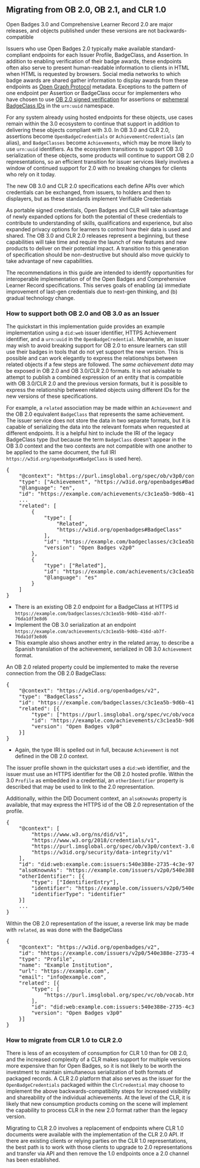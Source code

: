 ## Migrating from OB 2.0, OB 2.1, and CLR 1.0

Open Badges 3.0 and Comprehensive Learner Record 2.0 are major releases, and
objects published under these versions are not backwards-compatible

Issuers who use Open Badges 2.0 typically make available standard-compliant
endpoints for each Issuer Profile, BadgeClass, and Assertion. In addition to
enabling verification of their badge awards, these endpoints often also serve to
present human-readable information to clients in HTML when HTML is requested by
browsers. Social media networks to which badge awards are shared gather
information to display awards from these endpoints as
[Open Graph Protocol](https://ogp.me/) metadata. Exceptions to the pattern of
one endpoint per Assertion or BadgeClass occur for implementers who have chosen
to use
[OB 2.0 signed verification](https://www.imsglobal.org/sites/default/files/Badges/OBv2p0Final/index.html#SignedBadge)
for assertions or
[ephemeral BadgeClass IDs](https://www.imsglobal.org/sites/default/files/Badges/OBv2p0Final/index.html#BadgeClass)
in the `urn:uuid` namespace.

For any system already using hosted endpoints for these objects, use cases
remain within the 3.0 ecosystem to continue that support in addition to
delivering these objects compliant with 3.0. In OB 3.0 and CLR 2.0, assertions
become `OpenBadgeCredentials` or `AchievementCredentials` (an alias), and
`BadgeClasses` become `Achievements`, which may be more likely to use `urn:uuid`
identifiers. As the ecosystem transitions to support OB 3.0 serialization of
these objects, some products will continue to support OB 2.0 representations, so
an efficient transition for issuer services likely involves a window of
continued support for 2.0 with no breaking changes for clients who rely on it
today.

The new OB 3.0 and CLR 2.0 specifications each define APIs over which
credentials can be exchanged, from issuers, to holders and then to displayers,
but as these standards implement Verifiable Credentials

As portable signed credentials, Open Badges and CLR will take advantage of newly
expanded options for both the potential of these credentials to contribute to
understanding of skills, qualifications and experience, but also expanded
privacy options for learners to control how their data is used and shared. The
OB 3.0 and CLR 2.0 releases represent a beginning, but these capabilities will
take time and require the launch of new features and new products to deliver on
their potential impact. A transition to this generation of specification should
be non-destructive but should also move quickly to take advantage of new
capabilities.

The recommendations in this guide are intended to identify opportunities for
interoperable implementation of of the Open Badges and Comprehensive Learner
Record specifications. This serves goals of enabling (a) immediate improvement
of last-gen credentials due to next-gen thinking, and (b) gradual technology
change.

### How to support both OB 2.0 and OB 3.0 as an Issuer

The quickstart in this implementation guide provides an example implementation
using a `did:web` issuer identifier, HTTPS Achievement identifier, and a
`urn:uuid` in the `OpenBadgeCredential`. Meanwhile, an issuer may wish to avoid
breaking support for OB 2.0 to ensure learners can still use their badges in
tools that do not yet support the new version. This is possible and can work
elegantly to express the relationships between related objects if a few steps
are followed. The _same achievement data_ may be exposed in OB 2.0 and OB
3.0/CLR 2.0 formats. It is not advisable to attempt to publish a combined
expression of an entity that is compatible with OB 3.0/CLR 2.0 and the previous
version formats, but it is possible to express the relationship between related
objects using different IDs for the new versions of these specifications.

For example, a `related` association may be made within an `Achievement` and the
OB 2.0 equivalent `BadgeClass` that represents the same achievement. The issuer
service does not store the data in two separate formats, but it is capable of
serializing the data into the relevant formats when requested at different
endpoints. It is a helpful hint to include the IRI of the legacy BadgeClass type
(but because the term `BadgeClass` doesn't appear in the OB 3.0 context and the
two contexts are not compatible with one another to be applied to the same
document, the full IRI `https://w3id.org/openbadges#BadgeClass` is used here).

<pre class="json example" title="OpenBadges 3.0 with OpenBadges 2.0 via related association">
{
    "@context": "https://purl.imsglobal.org/spec/ob/v3p0/context-3.0.2.json",
    "type": ["Achievement", "https://w3id.org/openbadges#BadgeClass"],
    "@language": "en",
    "id": "https://example.com/achievements/c3c1ea5b-9d6b-416d-ab7f-76da1df3e8d6"
    ...
    "related": [
        {
            "type": [
                "Related",
                "https://w3id.org/openbadges#BadgeClass"
            ],
            "id": "https://example.com/badgeclasses/c3c1ea5b-9d6b-416d-ab7f-76da1df3e8d6",
            "version": "Open Badges v2p0"
        },
        {
            "type": ["Related"],
            "id": "https://example.com/achievements/c3c1ea5b-9d6b-416d-ab7f-76da1df3e8d6/es",
            "@language": "es"
        }
    ]
}
</pre>

-   There is an existing OB 2.0 endpoint for a BadgeClass at HTTPS id
    `https://example.com/badgeclasses/c3c1ea5b-9d6b-416d-ab7f-76da1df3e8d6`
-   Implement the OB 3.0 serialization at an endpoint
    `https://example.com/achievements/c3c1ea5b-9d6b-416d-ab7f-76da1df3e8d6`
-   This example also shows another entry in the related array, to describe a
    Spanish translation of the achievement, serialized in OB 3.0 `Achievement`
    format.

An OB 2.0 related property could be implemented to make the reverse connection
from the OB 2.0 BadgeClass:

<pre class="json example" title="OpenBadges 2.0 with related OpenBadges 3.0">
{
    "@context": "https://w3id.org/openbadges/v2",
    "type": "BadgeClass",
    "id": "https://example.com/badgeclasses/c3c1ea5b-9d6b-416d-ab7f-76da1df3e8d6",
    "related": [{
        "type": ["https://purl.imsglobal.org/spec/vc/ob/vocab.html#Achievement"],
        "id": "https://example.com/achievements/c3c1ea5b-9d6b-416d-ab7f-76da1df3e8d6",
        "version": "Open Badges v3p0"
    }]
}
</pre>

-   Again, the type IRI is spelled out in full, because `Achievement` is not
    defined in the OB 2.0 context.

The issuer profile shown in the quickstart uses a `did:web` identifier, and the
issuer must use an HTTPS identifier for the OB 2.0 hosted profile. Within the
3.0 `Profile` as embedded in a credential, an `otherIdentifier` property is
described that may be used to link to the 2.0 representation.

Additionally, within the DID Document context, an `alsoKnownAs` property is
available, that may express the HTTPS id of the OB 2.0 representation of the
profile.

<pre class="json example" title="Issuer profile relation between Open Badges 3.0 and Open Badges 2.0">
{
	"@context": [
		"https://www.w3.org/ns/did/v1",
		"https://www.w3.org/2018/credentials/v1",
		"https://purl.imsglobal.org/spec/ob/v3p0/context-3.0.2.json",
		"https://w3id.org/security/data-integrity/v1"
	],
	"id": "did:web:example.com:issuers:540e388e-2735-4c3e-9709-80142801c774",
    "alsoKnownAs": "https://example.com/issuers/v2p0/540e388e-2735-4c3e-9709-80142801c774",
    "otherIdentifier": [{
        "type": ["IdentifierEntry"],
        "identifier": "https://example.com/issuers/v2p0/540e388e-2735-4c3e-9709-80142801c774",
        "identifierType": "identifier"
    }]
    ...
}
</pre>

Within the OB 2.0 representation of the issuer, a reverse link may be made with
`related`, as was done with the BadgeClass

<pre class="json example" title="Issuer profile relation between Open Badges 2.0 and Open Badges 3.0">
{
    "@context": "https://w3id.org/openbadges/v2",
    "id": "hhttps://example.com/issuers/v2p0/540e388e-2735-4c3e-9709-80142801c774",
    "type": "Profile",
    "name": "Example Institution",
    "url": "https://example.com",
    "email": "info@example.com",
    "related": [{
        "type": [
            "https://purl.imsglobal.org/spec/vc/ob/vocab.html#Profile"
        ],
        "id": "did:web:example.com:issuers:540e388e-2735-4c3e-9709-80142801c774",
        "version": "Open Badges v3p0"
    }]
}
</pre>

### How to migrate from CLR 1.0 to CLR 2.0

There is less of an ecosystem of consumption for CLR 1.0 than for OB 2.0, and
the increased complexity of a CLR makes support for multiple versions more
expensive than for Open Badges, so it is not likely to be worth the investment
to maintain simultaneous serialization of both formats of packaged records. A
CLR 2.0 platform that also serves as the issuer for the `OpenBadgeCredentials`
packaged within the `ClrCredential` may choose to implement the above
backwards-compatibility steps for increased visibility and shareability of the
individual achievements. At the level of the CLR, it is likely that new
consumption products coming on the scene will implement the capability to
process CLR in the new 2.0 format rather than the legacy version.

Migrating to CLR 2.0 involves a replacement of endpoints where CLR 1.0 documents
were available with the implementation of the CLR 2.0 API. If there are existing
clients or relying parties on the CLR 1.0 representations, the best path is to
work with those clients to upgrade to 2.0 representations and transfer via API
and then remove the 1.0 endpoints once a 2.0 channel has been established.
